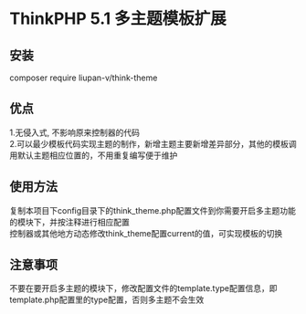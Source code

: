 ThinkPHP 5.1 多主题模板扩展
===============

## 安装
composer require liupan-v/think-theme

## 优点
1.无侵入式, 不影响原来控制器的代码<br/>
2.可以最少模板代码实现主题的制作，新增主题主要新增差异部分，其他的模板调用默认主题相应位置的，不用重复编写便于维护

## 使用方法

复制本项目下config目录下的think_theme.php配置文件到你需要开启多主题功能的模块下，并按注释进行相应配置<br/>
控制器或其他地方动态修改think_theme配置current的值，可实现模板的切换

## 注意事项

不要在要开启多主题的模块下，修改配置文件的template.type配置信息，即template.php配置里的type配置，否则多主题不会生效